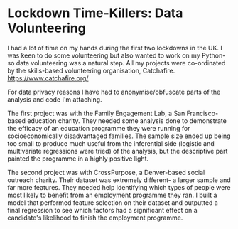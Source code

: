# Lockdown Time-Killers: Data Volunteering

I had a lot of time on my hands during the first two lockdowns in the UK. I was keen to do some volunteering but also wanted to work on my Python- so data volunteering was a natural step. All my projects were co-ordinated by the skills-based volunteering organisation, Catchafire. https://www.catchafire.org/

For data privacy reasons I have had to anonymise/obfuscate parts of the analysis and code I'm attaching.



The first project was with the Family Engagement Lab, a San Francisco-based education charity. They needed some analysis done to demonstrate the efficacy of an education programme they were running for socioeconomically disadvantaged families. The sample size ended up being too small to produce much useful from the inferential side (logistic and multivariate regressions were tried) of the analysis, but the descriptive part painted the programme in a highly positive light.


The second project was with CrossPurpose, a Denver-based social outreach charity. Their dataset was extremely different- a larger sample and far more features. They needed help identifying which types of people were most likely to benefit from an employment programme they ran. I built a model that performed feature selection on their dataset and outputted a final regression to see which factors had a significant effect on a candidate's likelihood to finish the employment programme. 
